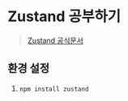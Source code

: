 # Zustand 공부하기

> [Zustand 공식문서](https://github.com/pmndrs/zustand)

## 환경 설정

1. `npm install zustand`
